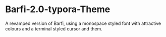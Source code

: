 # Barfi-2.0-typora-Theme
A revamped version of Barfi, using a monospace styled font with attractive colours and a terminal styled cursor and them. 
